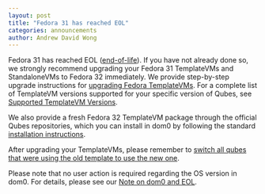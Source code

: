 ```yaml
---
layout: post
title: "Fedora 31 has reached EOL"
categories: announcements
author: Andrew David Wong
---
```


Fedora 31 has reached EOL ([end-of-life]). If you have not already done so, we strongly recommend upgrading your Fedora 31 TemplateVMs and StandaloneVMs to Fedora 32 immediately. We provide step-by-step upgrade instructions for [upgrading Fedora TemplateVMs]. For a complete list of TemplateVM versions supported for your specific version of Qubes, see [Supported TemplateVM Versions].

We also provide a fresh Fedora 32 TemplateVM package through the official Qubes repositories, which you can install in dom0 by following the standard [installation instructions].

After upgrading your TemplateVMs, please remember to [switch all qubes that were using the old template to use the new one][switching].

Please note that no user action is required regarding the OS version in dom0. For details, please see our [Note on dom0 and EOL].


[end-of-life]: https://fedoraproject.org/wiki/End_of_life
[upgrading Fedora TemplateVMs]: https://www.qubes-os.org/doc/template/fedora/upgrade/
[Supported TemplateVM Versions]: https://www.qubes-os.org/doc/supported-versions/#templatevms
[installation instructions]: https://www.qubes-os.org/doc/templates/fedora/#installing
[switching]: https://www.qubes-os.org/doc/templates/#switching
[Note on dom0 and EOL]: https://www.qubes-os.org/doc/supported-versions/#note-on-dom0-and-eol

